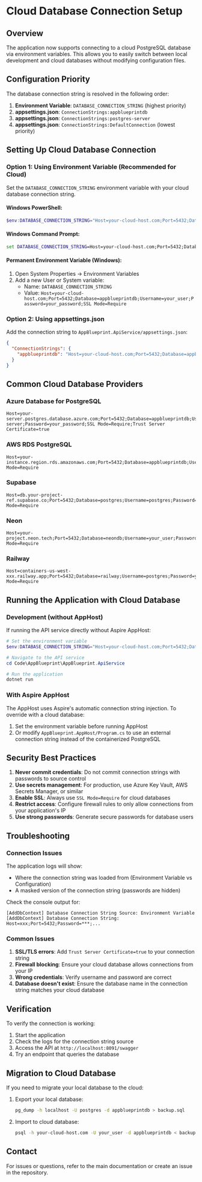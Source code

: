 # Cloud Database Connection Setup

## Overview

The application now supports connecting to a cloud PostgreSQL database via environment variables. This allows you to easily switch between local development and cloud databases without modifying configuration files.

## Configuration Priority

The database connection string is resolved in the following order:

1. **Environment Variable**: `DATABASE_CONNECTION_STRING` (highest priority)
2. **appsettings.json**: `ConnectionStrings:appblueprintdb`
3. **appsettings.json**: `ConnectionStrings:postgres-server`
4. **appsettings.json**: `ConnectionStrings:DefaultConnection` (lowest priority)

## Setting Up Cloud Database Connection

### Option 1: Using Environment Variable (Recommended for Cloud)

Set the `DATABASE_CONNECTION_STRING` environment variable with your cloud database connection string.

#### Windows PowerShell:
```powershell
$env:DATABASE_CONNECTION_STRING="Host=your-cloud-host.com;Port=5432;Database=appblueprintdb;Username=your_user;Password=your_password;SSL Mode=Require"
```

#### Windows Command Prompt:
```cmd
set DATABASE_CONNECTION_STRING=Host=your-cloud-host.com;Port=5432;Database=appblueprintdb;Username=your_user;Password=your_password;SSL Mode=Require
```

#### Permanent Environment Variable (Windows):
1. Open System Properties → Environment Variables
2. Add a new User or System variable:
   - Name: `DATABASE_CONNECTION_STRING`
   - Value: `Host=your-cloud-host.com;Port=5432;Database=appblueprintdb;Username=your_user;Password=your_password;SSL Mode=Require`

### Option 2: Using appsettings.json

Add the connection string to `AppBlueprint.ApiService/appsettings.json`:

```json
{
  "ConnectionStrings": {
    "appblueprintdb": "Host=your-cloud-host.com;Port=5432;Database=appblueprintdb;Username=your_user;Password=your_password;SSL Mode=Require"
  }
}
```

## Common Cloud Database Providers

### Azure Database for PostgreSQL
```
Host=your-server.postgres.database.azure.com;Port=5432;Database=appblueprintdb;Username=your_user@your-server;Password=your_password;SSL Mode=Require;Trust Server Certificate=true
```

### AWS RDS PostgreSQL
```
Host=your-instance.region.rds.amazonaws.com;Port=5432;Database=appblueprintdb;Username=your_user;Password=your_password;SSL Mode=Require
```

### Supabase
```
Host=db.your-project-ref.supabase.co;Port=5432;Database=postgres;Username=postgres;Password=your_password;SSL Mode=Require
```

### Neon
```
Host=your-project.neon.tech;Port=5432;Database=neondb;Username=your_user;Password=your_password;SSL Mode=Require
```

### Railway
```
Host=containers-us-west-xxx.railway.app;Port=5432;Database=railway;Username=postgres;Password=your_password;SSL Mode=Require
```

## Running the Application with Cloud Database

### Development (without AppHost)

If running the API service directly without Aspire AppHost:

```powershell
# Set the environment variable
$env:DATABASE_CONNECTION_STRING="Host=your-cloud-host.com;Port=5432;Database=appblueprintdb;Username=your_user;Password=your_password;SSL Mode=Require"

# Navigate to the API service
cd Code\AppBlueprint\AppBlueprint.ApiService

# Run the application
dotnet run
```

### With Aspire AppHost

The AppHost uses Aspire's automatic connection string injection. To override with a cloud database:

1. Set the environment variable before running AppHost
2. Or modify `AppBlueprint.AppHost/Program.cs` to use an external connection string instead of the containerized PostgreSQL

## Security Best Practices

1. **Never commit credentials**: Do not commit connection strings with passwords to source control
2. **Use secrets management**: For production, use Azure Key Vault, AWS Secrets Manager, or similar
3. **Enable SSL**: Always use `SSL Mode=Require` for cloud databases
4. **Restrict access**: Configure firewall rules to only allow connections from your application's IP
5. **Use strong passwords**: Generate secure passwords for database users

## Troubleshooting

### Connection Issues

The application logs will show:
- Where the connection string was loaded from (Environment Variable vs Configuration)
- A masked version of the connection string (passwords are hidden)

Check the console output for:
```
[AddDbContext] Database Connection String Source: Environment Variable
[AddDbContext] Database Connection String: Host=xxx;Port=5432;Password=***;...
```

### Common Issues

1. **SSL/TLS errors**: Add `Trust Server Certificate=true` to your connection string
2. **Firewall blocking**: Ensure your cloud database allows connections from your IP
3. **Wrong credentials**: Verify username and password are correct
4. **Database doesn't exist**: Ensure the database name in the connection string matches your cloud database

## Verification

To verify the connection is working:

1. Start the application
2. Check the logs for the connection string source
3. Access the API at `http://localhost:8091/swagger`
4. Try an endpoint that queries the database

## Migration to Cloud Database

If you need to migrate your local database to the cloud:

1. Export your local database:
   ```bash
   pg_dump -h localhost -U postgres -d appblueprintdb > backup.sql
   ```

2. Import to cloud database:
   ```bash
   psql -h your-cloud-host.com -U your_user -d appblueprintdb < backup.sql
   ```

## Contact

For issues or questions, refer to the main documentation or create an issue in the repository.

